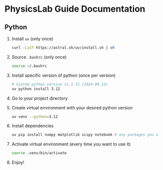 # PhysicsLab Guide Documentation

## Python

1. Install `uv` (only once)
   ```sh
   curl -LsSf https://astral.sh/uv/install.sh | sh
   ```

2. Source `.bashrc` (only once)
   ```sh
   source ~/.bashrc
   ```

3. Install specific version of python (once per version)
   ```sh
   # System python version is 3.12 (2024.09.13)
   uv python install 3.12
   ```

4. Go to your project directory

5. Create virtual environment with your desired python version
   ```sh
   uv venv --python=3.12 
   ```

6. Install dependencies
   ```sh
   uv pip install numpy matplotlib scipy notebook # any packages you need
   ```

7. Activate virtual environment (every time you want to use it)
   ```sh
   source .venv/bin/activate
   ```

8. Enjoy!

